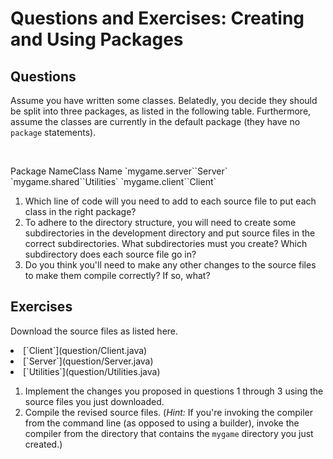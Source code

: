 
# Questions and Exercises: Creating and Using Packages

## Questions

Assume you have written some classes. Belatedly, you decide they should be split into three packages, as listed in the following table. Furthermore, assume the classes are currently in the default package (they have no `package` statements).

&#160;
<th id="h1">Package Name</th><th id="h2">Class Name</th>
<td headers="h1">`mygame.server`</td><td headers="h2">`Server`</td>
<td headers="h1">`mygame.shared`</td><td headers="h2">`Utilities`</td>
<td headers="h1">`mygame.client`</td><td headers="h2">`Client`</td>

1. Which line of code will you need to add to each source file to put each class in the right package?
1. To adhere to the directory structure, you will need to create some subdirectories in the development directory and put source files in the correct subdirectories. What subdirectories must you create? Which subdirectory does each source file go in?
1. Do you think you'll need to make any other changes to the source files to make them compile correctly? If so, what?

## Exercises

Download the source files as listed here.

<li>
[`Client`](question/Client.java)</li>
<li>
[`Server`](question/Server.java)</li>
<li>
[`Utilities`](question/Utilities.java)</li>

1. Implement the changes you proposed in questions 1 through 3 using the source files you just downloaded.
1. Compile the revised source files. (*Hint:* If you're invoking the compiler from the command line (as opposed to using a builder), invoke the compiler from the directory that contains the `mygame` directory you just created.)

&#160;
